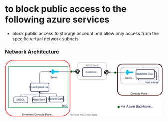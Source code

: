 # to block public access to the following azure services
- block public access to storage account and allow only access from the specific virtual network subnets.

### Network Architecture
![alt text](./drawio/architecture.drawio.svg)
